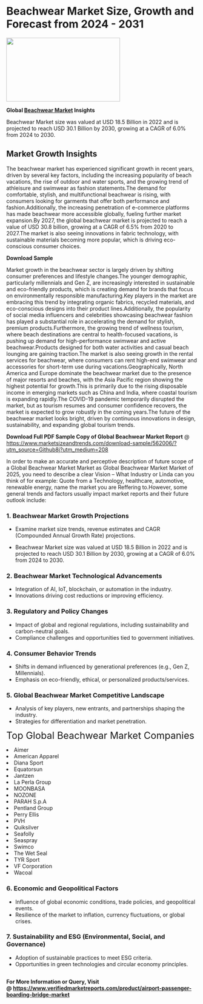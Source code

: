 <H1>Beachwear Market Size, Growth and Forecast from 2024 - 2031</H1><img class="aligncenter size-medium wp-image-584254" src="https://thirdeyenews.in/wp-content/uploads/2024/09/Global-Market-Research-300x168.jpeg" alt="" width="300" height="168" /><p><strong>Global&nbsp;<a href="https://www.marketsizeandtrends.com/download-sample/562006/?utm_source=Github8j?utm_medium=208">Beachwear Market</a> Insights</strong></p><p>Beachwear Market size was valued at USD 18.5 Billion in 2022 and is projected to reach USD 30.1 Billion by 2030, growing at a CAGR of 6.0% from 2024 to 2030.</p><p><h2>Market Growth Insights</h2> <p>The beachwear market has experienced significant growth in recent years, driven by several key factors, including the increasing popularity of beach vacations, the rise of outdoor and water sports, and the growing trend of athleisure and swimwear as fashion statements.The demand for comfortable, stylish, and multifunctional beachwear is rising, with consumers looking for garments that offer both performance and fashion.Additionally, the increasing penetration of e-commerce platforms has made beachwear more accessible globally, fueling further market expansion.By 2027, the global beachwear market is projected to reach a value of USD 30.8 billion, growing at a CAGR of 6.5% from 2020 to 2027.The market is also seeing innovations in fabric technology, with sustainable materials becoming more popular, which is driving eco-conscious consumer choices.</p> <p><strong>Download Sample</strong></p> <p>Market growth in the beachwear sector is largely driven by shifting consumer preferences and lifestyle changes.The younger demographic, particularly millennials and Gen Z, are increasingly interested in sustainable and eco-friendly products, which is creating demand for brands that focus on environmentally responsible manufacturing.Key players in the market are embracing this trend by integrating organic fabrics, recycled materials, and eco-conscious designs into their product lines.Additionally, the popularity of social media influencers and celebrities showcasing beachwear fashion has played a substantial role in accelerating the demand for stylish, premium products.Furthermore, the growing trend of wellness tourism, where beach destinations are central to health-focused vacations, is pushing up demand for high-performance swimwear and active beachwear.Products designed for both water activities and casual beach lounging are gaining traction.The market is also seeing growth in the rental services for beachwear, where consumers can rent high-end swimwear and accessories for short-term use during vacations.Geographically, North America and Europe dominate the beachwear market due to the presence of major resorts and beaches, with the Asia Pacific region showing the highest potential for growth.This is primarily due to the rising disposable income in emerging markets such as China and India, where coastal tourism is expanding rapidly.The COVID-19 pandemic temporarily disrupted the market, but as tourism resumes and consumer confidence recovers, the market is expected to grow robustly in the coming years.The future of the beachwear market looks bright, driven by continuous innovations in design, sustainability, and expanding global tourism trends.</p> <p><span class=""><strong>Download Full PDF Sample Copy of Global Beachwear Market Report</strong> @ <a href="https://www.marketsizeandtrends.com/download-sample/562006/?utm_source=Github8j?utm_medium=208" target="_blank">https://www.marketsizeandtrends.com/download-sample/562006/?utm_source=Github8j?utm_medium=208</a></span></p><p>In order to make an accurate and perceptive description of future scope of a Global&nbsp;Beachwear Market Market as Global&nbsp;Beachwear Market Market of 2025, you need to describe a clear Vision &ndash; What Industry or Linda can you think of for example: Quote from a Technology, healthcare, automotive, renewable energy, name the market you are Reffering to.However, some general trends and factors usually impact market reports and their future outlook include:</p><h3>1.&nbsp;<strong>Beachwear Market Growth Projections</strong></h3><ul><li>Examine market size trends, revenue estimates and CAGR (Compounded Annual Growth Rate) projections.</li><li><p>Beachwear Market size was valued at USD 18.5 Billion in 2022 and is projected to reach USD 30.1 Billion by 2030, growing at a CAGR of 6.0% from 2024 to 2030.</p></li></ul><h3>2.&nbsp;<strong>Beachwear Market Technological Advancements</strong></h3><ul><li>Integration of AI, IoT, blockchain, or automation in the industry.</li><li>Innovations driving cost reductions or improving efficiency.</li></ul><h3>3.&nbsp;<strong>Regulatory and Policy Changes</strong></h3><ul><li>Impact of global and regional regulations, including sustainability and carbon-neutral goals.</li><li>Compliance challenges and opportunities tied to government initiatives.</li></ul><h3>4.&nbsp;<strong>Consumer Behavior Trends</strong></h3><ul><li>Shifts in demand influenced by generational preferences (e.g., Gen Z, Millennials).</li><li>Emphasis on eco-friendly, ethical, or personalized products/services.</li></ul><h3>5.&nbsp;<strong>Global Beachwear Market Competitive Landscape</strong></h3><ul><li>Analysis of key players, new entrants, and partnerships shaping the industry.</li><li>Strategies for differentiation and market penetration.</li></ul><p data-pm-slice="1 1 []"><span style="color: inherit; font-family: inherit; font-size: 25px;">Top Global Beachwear Market Companies</span></p><div class="" data-test-id=""><p><li>Aimer</li><li> American Apparel</li><li> Diana Sport</li><li> Equatorsun</li><li> Jantzen</li><li> La Perla Group</li><li> MOONBASA</li><li> NOZONE</li><li> PARAH S.p.A</li><li> Pentland Group</li><li> Perry Ellis</li><li> PVH</li><li> Quiksilver</li><li> Seafolly</li><li> Seaspray</li><li> Swimco</li><li> The Wet Seal</li><li> TYR Sport</li><li> VF Corporation</li><li> Wacoal</li></p></div><h3>6.&nbsp;<strong>Economic and Geopolitical Factors</strong></h3><ul><li>Influence of global economic conditions, trade policies, and geopolitical events.</li><li>Resilience of the market to inflation, currency fluctuations, or global crises.</li></ul><h3>7.&nbsp;<strong>Sustainability and ESG (Environmental, Social, and Governance)</strong></h3><ul><li>Adoption of sustainable practices to meet ESG criteria.</li><li>Opportunities in green technologies and circular economy principles.</li></ul><h2><strong style="font-size: 14px;">For More Information or Query, Visit @&nbsp;</strong><a style="background-color: #ffffff; font-size: 14px;" href="https://www.marketsizeandtrends.com/report/beachwear-market/" target="_blank">https://www.verifiedmarketreports.com/product/airport-passenger-boarding-bridge-market</a></h2>